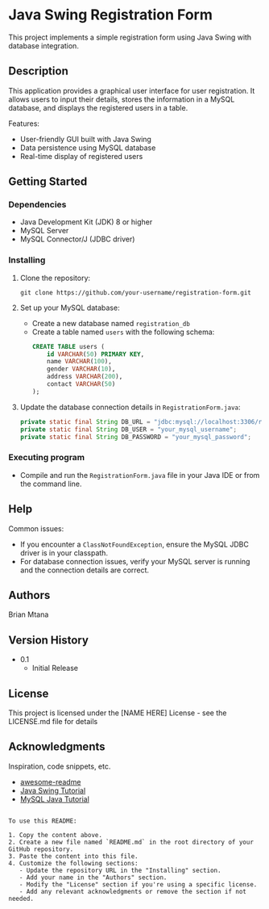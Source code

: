 # Java Swing Registration Form

This project implements a simple registration form using Java Swing with database integration.

## Description

This application provides a graphical user interface for user registration. It allows users to input their details, stores the information in a MySQL database, and displays the registered users in a table.

Features:
- User-friendly GUI built with Java Swing
- Data persistence using MySQL database
- Real-time display of registered users

## Getting Started

### Dependencies

- Java Development Kit (JDK) 8 or higher
- MySQL Server
- MySQL Connector/J (JDBC driver)

### Installing

1. Clone the repository:
   ```
   git clone https://github.com/your-username/registration-form.git
   ```
2. Set up your MySQL database:
   - Create a new database named `registration_db`
   - Create a table named `users` with the following schema:
     ```sql
     CREATE TABLE users (
         id VARCHAR(50) PRIMARY KEY,
         name VARCHAR(100),
         gender VARCHAR(10),
         address VARCHAR(200),
         contact VARCHAR(50)
     );
     ```

3. Update the database connection details in `RegistrationForm.java`:
   ```java
   private static final String DB_URL = "jdbc:mysql://localhost:3306/registration_db";
   private static final String DB_USER = "your_mysql_username";
   private static final String DB_PASSWORD = "your_mysql_password";
   ```

### Executing program

- Compile and run the `RegistrationForm.java` file in your Java IDE or from the command line.

## Help

Common issues:
- If you encounter a `ClassNotFoundException`, ensure the MySQL JDBC driver is in your classpath.
- For database connection issues, verify your MySQL server is running and the connection details are correct.

## Authors

Brian Mtana

## Version History

* 0.1
    * Initial Release

## License

This project is licensed under the [NAME HERE] License - see the LICENSE.md file for details

## Acknowledgments

Inspiration, code snippets, etc.
* [awesome-readme](https://github.com/matiassingers/awesome-readme)
* [Java Swing Tutorial](https://docs.oracle.com/javase/tutorial/uiswing/)
* [MySQL Java Tutorial](https://dev.mysql.com/doc/connector-j/en/)
```

To use this README:

1. Copy the content above.
2. Create a new file named `README.md` in the root directory of your GitHub repository.
3. Paste the content into this file.
4. Customize the following sections:
   - Update the repository URL in the "Installing" section.
   - Add your name in the "Authors" section.
   - Modify the "License" section if you're using a specific license.
   - Add any relevant acknowledgments or remove the section if not needed.

